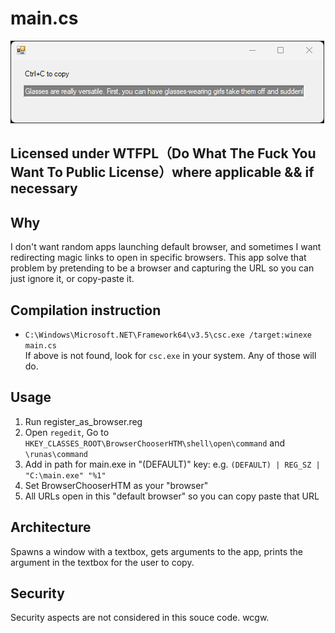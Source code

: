 # main.cs

![Screenshot](screenshot.png)

## Licensed under WTFPL（Do What The Fuck You Want To Public License）where applicable && if necessary

## Why
I don't want random apps launching default browser, and sometimes I want redirecting magic links to open in specific browsers.
This app solve that problem by pretending to be a browser and capturing the URL so you can just ignore it, or copy-paste it.

## Compilation instruction
- `C:\Windows\Microsoft.NET\Framework64\v3.5\csc.exe /target:winexe main.cs`  
If above is not found, look for `csc.exe` in your system. Any of those will do.

## Usage
1. Run register_as_browser.reg 
1. Open `regedit`, Go to `HKEY_CLASSES_ROOT\BrowserChooserHTM\shell\open\command` and `\runas\command`
1. Add in path for main.exe in "(DEFAULT)" key: e.g. `(DEFAULT) | REG_SZ | "C:\main.exe" "%1"`
1. Set BrowserChooserHTM as your "browser"
1. All URLs open in this "default browser" so you can copy paste that URL

## Architecture
Spawns a window with a textbox, gets arguments to the app, prints the argument in the textbox for the user to copy.

## Security
Security aspects are not considered in this souce code. wcgw. 

